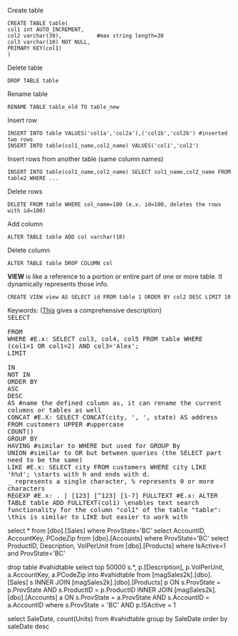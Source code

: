 


Create table
````MySQL
CREATE TABLE table(
col1 int AUTO_INCREMENT,
col2 varchar(30),           #max string length=30
col3 varchar(10) NOT NULL,
PRIMARY KEY(col1)
)
````
Delete table
````MySQL
DROP TABLE table
````
Rename table
````MySQL
RENAME TABLE table_old TO table_new
````
Insert row
````MySQL
INSERT INTO table VALUES('col1a','col2a'),('col1b','col2b') #inserted two rows
INSERT INTO table(col1_name,col2_name) VALUES('col1','col2')
````
Insert rows from another table (same column names)
````MySQL
INSERT INTO table(col1_name,col2_name) SELECT sol1_name,col2_name FROM table2 WHERE ...
````
Delete rows
````MySQL
DELETE FROM table WHERE col_name=100 (e.x. id=100, deletes the rows with id=100)
````
Add column
````MySQL
ALTER TABLE table ADD col varchar(10)
````
Delete column
````MySQL
ALTER TABLE table DROP COLUMN col
````
 **VIEW** is like a reference to a portion or entire part of one or more table. It dynamically represents those info.  
````MySQL
CREATE VIEW view AS SELECT id FROM table 1 ORDER BY col2 DESC LIMIT 10
````

Keywords: (<a href="https://dev.mysql.com/doc/refman/5.7/en/sql-syntax-data-manipulation.html">This</a> gives a comprehensive description)<br>
<samp>SELECT	<br>					
FROM<br>
WHERE 		#E.x: SELECT col3, col4, col5 FROM table WHERE (col1=1 OR col1=2) AND col3='Alex';<br>
LIMIT<br>					
IN<br>
NOT IN<br>
ORDER BY <br>
ASC<br>
DESC<br>
AS #name the defined column as, it can rename the current columns or tables as well<br>
CONCAT #E.X: SELECT CONCAT(city, ', ', state) AS address FROM customers
UPPER #uppercase<br>
COUNT()<br>
GROUP BY<br>
HAVING #similar to WHERE but used for GROUP By<br>
UNION #similar to OR but between queries (the SELECT part need to be the same)<br>
LIKE #E.x: SELECT city FROM customers WHERE city LIKE 'h%d'; \\starts with h and ends with d. <br>
_ represents a single character, % represents 0 or more characters<br>
REGEXP  #E.x: . | [123] [^123] [1-7]
FULLTEXT #E.x: ALTER TABLE table ADD FULLTEXT(col1) \\enables text search functionality for the column "col1" of the table "table": \\this is similar to LIKE but easier to work with
</samp>
</body>
</html> 

select * from [dbo].[Sales] where ProvState='BC'
select AccountID, AccountKey, PCodeZip from [dbo].[Accounts] where ProvState='BC'
select ProductID, Description, VolPerUnit from [dbo].[Products] where IsActive=1 and ProvState='BC'

drop table  #vahidtable
select top 50000
 s.*, 
 p.[Description], 
 p.VolPerUnit,
 a.AccountKey, 
 a.PCodeZip
into #vahidtable
from
 [magSales2k].[dbo].[Sales] s
  INNER JOIN [magSales2k].[dbo].[Products] p ON s.ProvState = p.ProvState AND
                                                s.ProductID = p.ProductID
  INNER JOIN [magSales2k].[dbo].[Accounts] a ON s.ProvState = a.ProvState AND
                                                s.AccountID = a.AccountID
where
 s.ProvState = 'BC' AND
 p.ISActive = 1

select SaleDate, count(Units)  from #vahidtable group by SaleDate order by saleDate desc


